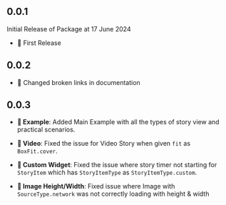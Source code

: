 ## 0.0.1
Initial Release of Package at 17 June 2024
- :tada: First Release

## 0.0.2
- :memo: Changed broken links in documentation



## 0.0.3
- **:memo: Example**: Added Main Example with all the types of story view and practical scenarios.

- **:bug: Video**: Fixed the issue for Video Story when given `fit` as `BoxFit.cover`.

- **:bug: Custom Widget**: Fixed the issue where story timer not starting for `StoryItem` which has `StoryItemType` as `StoryItemType.custom`.
  
- **:bug: Image Height/Width**: Fixed issue where Image with `SourceType.network` was not correctly loading with height & width
